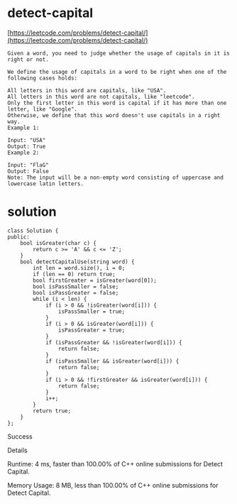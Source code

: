 # detect-capital

[https://leetcode.com/problems/detect-capital/](https://leetcode.com/problems/detect-capital/)

```
Given a word, you need to judge whether the usage of capitals in it is right or not.

We define the usage of capitals in a word to be right when one of the following cases holds:

All letters in this word are capitals, like "USA".
All letters in this word are not capitals, like "leetcode".
Only the first letter in this word is capital if it has more than one letter, like "Google".
Otherwise, we define that this word doesn't use capitals in a right way.
Example 1:

Input: "USA"
Output: True
Example 2:

Input: "FlaG"
Output: False
Note: The input will be a non-empty word consisting of uppercase and lowercase latin letters.
```
# solution

```
class Solution {
public:
    bool isGreater(char c) {
        return c >= 'A' && c <= 'Z';
    }
    bool detectCapitalUse(string word) {
        int len = word.size(), i = 0;
        if (len == 0) return true;
        bool firstGreater = isGreater(word[0]);
        bool isPassSmaller = false;
        bool isPassGreater = false;
        while (i < len) {
            if (i > 0 && !isGreater(word[i])) {
                isPassSmaller = true;
            }
            if (i > 0 && isGreater(word[i])) {
                isPassGreater = true;
            }
            if (isPassGreater && !isGreater(word[i])) {
                return false;
            }
            if (isPassSmaller && isGreater(word[i])) {
                return false;
            }
            if (i > 0 && !firstGreater && isGreater(word[i])) {
                return false;
            }
            i++;
        }
        return true;
    }
};
```

Success

Details

Runtime: 4 ms, faster than 100.00% of C++ online submissions for Detect Capital.

Memory Usage: 8 MB, less than 100.00% of C++ online submissions for Detect Capital.
